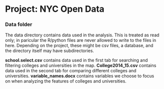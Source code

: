 # Project: NYC Open Data
### Data folder

The data directory contains data used in the analysis. This is treated as read only; in paricular the R/python files are never allowed to write to the files in here. Depending on the project, these might be csv files, a database, and the directory itself may have subdirectories.

**school.select.csv** contains data used in the first tab for searching and filtering colleges and universities in the map. 
**College2014_15.csv** contains data used in the second tab for comparing different colleges and universities. 
**variable_names.docx** contains variables we choose to focus on when analyzing the features of colleges and universities.
